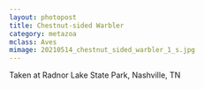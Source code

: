 ```yaml
---
layout: photopost
title: Chestnut-sided Warbler
category: metazoa
mclass: Aves
mimage: 20210514_chestnut_sided_warbler_1_s.jpg
---
```


Taken at Radnor Lake State Park, Nashville, TN
